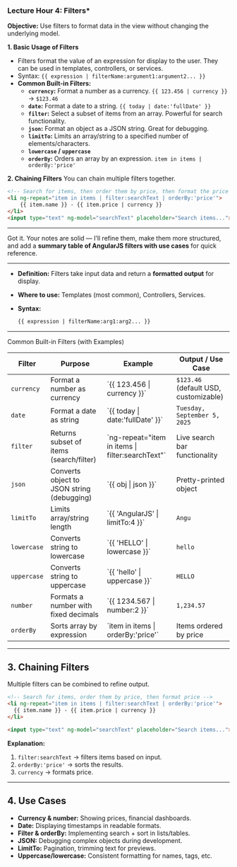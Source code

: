 
### Lecture Hour 4: Filters*

**Objective:** Use filters to format data in the view without changing the underlying model.

**1. Basic Usage of Filters**
- Filters format the value of an expression for display to the user. They can be used in templates, controllers, or services.
- Syntax: `{{ expression | filterName:argument1:argument2... }}`
- **Common Built-in Filters:**
    *   **`currency`:** Format a number as a currency. `{{ 123.456 | currency }}` -> `$123.46`
    *   **`date`:** Format a date to a string. `{{ today | date:'fullDate' }}`
    *   **`filter`:** Select a subset of items from an array. Powerful for search functionality.
    *   **`json`:** Format an object as a JSON string. Great for debugging.
    *   **`limitTo`:** Limits an array/string to a specified number of elements/characters.
    *   **`lowercase` / `uppercase`**
    *   **`orderBy`:** Orders an array by an expression. `item in items | orderBy:'price'`

**2. Chaining Filters**
You can chain multiple filters together.
```html
<!-- Search for items, then order them by price, then format the price -->
<li ng-repeat="item in items | filter:searchText | orderBy:'price'">
    {{ item.name }} - {{ item.price | currency }}
</li>
<input type="text" ng-model="searchText" placeholder="Search items...">
```

---

Got it. Your notes are solid — I’ll refine them, make them more structured, and add a **summary table of AngularJS filters with use cases** for quick reference.

---



* **Definition:** Filters take input data and return a **formatted output** for display.
* **Where to use:** Templates (most common), Controllers, Services.
* **Syntax:**

  ```html
  {{ expression | filterName:arg1:arg2... }}
  ```

---

Common Built-in Filters (with Examples)

| **Filter**  | **Purpose**            | **Example**                | **Output / Use Case**                                        |
| ----------- | ----------------------- | -------------------------- | --------------------------------------------- |
| `currency`  | Format a number as currency                | \`{{ 123.456               \| currency }}\`         | `$123.46` (default USD, customizable) |
| `date`      | Format a date as string                    | \`{{ today                 \| date:'fullDate' }}\`  | `Tuesday, September 5, 2025`          |
| `filter`    | Returns subset of items (search/filter)    | \`ng-repeat="item in items \| filter\:searchText"\` | Live search bar functionality         |
| `json`      | Converts object to JSON string (debugging) | \`{{ obj                   \| json }}\`             | Pretty-printed object                 |
| `limitTo`   | Limits array/string length                 | \`{{ 'AngularJS'           \| limitTo:4 }}\`        | `Angu`                                |
| `lowercase` | Converts string to lowercase               | \`{{ 'HELLO'               \| lowercase }}\`        | `hello`                               |
| `uppercase` | Converts string to uppercase               | \`{{ 'hello'               \| uppercase }}\`        | `HELLO`                               |
| `number`    | Formats a number with fixed decimals       | \`{{ 1234.567              \| number:2 }}\`         | `1,234.57`                            |
| `orderBy`   | Sorts array by expression                  | \`item in items            \| orderBy:'price'\`     | Items ordered by price                |

---

## 3. Chaining Filters

Multiple filters can be combined to refine output.

```html
<!-- Search for items, order them by price, then format price -->
<li ng-repeat="item in items | filter:searchText | orderBy:'price'">
  {{ item.name }} - {{ item.price | currency }}
</li>

<input type="text" ng-model="searchText" placeholder="Search items...">
```

**Explanation:**

1. `filter:searchText` → filters items based on input.
2. `orderBy:'price'` → sorts the results.
3. `currency` → formats price.

---

## 4. Use Cases

* **Currency & number:** Showing prices, financial dashboards.
* **Date:** Displaying timestamps in readable formats.
* **Filter & orderBy:** Implementing search + sort in lists/tables.
* **JSON:** Debugging complex objects during development.
* **LimitTo:** Pagination, trimming text for previews.
* **Uppercase/lowercase:** Consistent formatting for names, tags, etc.



